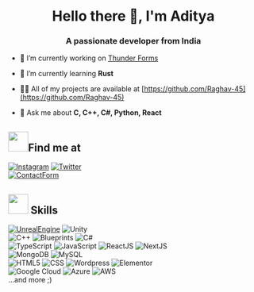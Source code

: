 <h1 align="center">Hello there 👋, I'm Aditya</h1>
<h3 align="center">A passionate developer from India</h3>

- 🔭 I’m currently working on [Thunder Forms](https://thunder-forms.vercel.app)

- 🌱 I’m currently learning **Rust**

- 👨‍💻 All of my projects are available at [https://github.com/Raghav-45](https://github.com/Raghav-45)

- 💬 Ask me about **C, C++, C#, Python, React**

## <img src="https://media.giphy.com/media/ZqaZekJ3mPMmeMew4A/giphy.gif" width="40">Find me at
[![Instagram](https://img.shields.io/badge/-Instagram-%23E4405F?style=for-the-badge&logo=instagram&logoColor=white)](https://www.instagram.com/raghav_aditya_45/)
[![Twitter](https://img.shields.io/badge/Twitter-blue?style=for-the-badge&logo=twitter&logoColor=white)](https://twitter.com/raghavb10153729)<br>
[![ContactForm](https://img.shields.io/badge/EMAIL-realraghavaditya@gmail.com-0066A1?style=for-the-badge&logo=gmail&logoColor=white&labelColor=101010)](mailto:realraghavaditya@gmail.com)

## <img src="https://media.giphy.com/media/D4wj7Ffx9fsEAy7B0h/giphy.gif" width="40"> Skills
[![UnrealEngine](https://img.shields.io/badge/Unreal_Engine-d1cd6a?style=for-the-badge&logo=unrealengine&logoColor=white&labelColor=101010)](https://gerlogu.com/ue-content/)
![Unity](https://img.shields.io/badge/Unity-0066A1?style=for-the-badge&logo=unity&logoColor=white&labelColor=101010)</br>
![C++](https://img.shields.io/badge/C++-004482?style=for-the-badge&logo=cplusplus&logoColor=white&labelColor=101010)
![Blueprints](https://img.shields.io/badge/Blueprints_Visual_Scripting-d1cd6a?style=for-the-badge&logo=unrealengine&logoColor=white&labelColor=101010)
![C#](https://img.shields.io/badge/C%23-%23239120.svg?style=for-the-badge&logo=csharp&logoColor=white&labelColor=101010)</br>
![TypeScript](https://img.shields.io/badge/TypeScript-3178C6?style=for-the-badge&logo=typescript&logoColor=white&labelColor=101010)
![JavaScript](https://img.shields.io/badge/JavaScript-F7DF1E?style=for-the-badge&logo=javascript&logoColor=white&labelColor=101010)
![ReactJS](https://img.shields.io/badge/ReactJS-0066A1?style=for-the-badge&logo=react&logoColor=white&labelColor=101010)
![NextJS](https://img.shields.io/badge/next.js-000000?style=for-the-badge&logo=react&logoColor=white&labelColor=101010)</br>
![MongoDB](https://img.shields.io/badge/MongoDB-339933?style=for-the-badge&logo=mongodb&logoColor=white&labelColor=101010)
![MySQL](https://img.shields.io/badge/MySQL-0066A1?style=for-the-badge&logo=mysql&logoColor=white&labelColor=101010)</br>
![HTML5](https://img.shields.io/badge/html5-f16529?style=for-the-badge&logo=html5&logoColor=white&labelColor=101010)
![CSS](https://img.shields.io/badge/CSS-0065f4?style=for-the-badge&logo=CSS3&logoColor=white&labelColor=101010)
![Wordpress](https://img.shields.io/badge/Wordpress-21759b?style=for-the-badge&logo=Wordpress&logoColor=white&labelColor=101010)
![Elementor](https://img.shields.io/badge/Elementor-92003b?style=for-the-badge&logo=Elementor&logoColor=white&labelColor=101010)
<br>
![Google Cloud](https://img.shields.io/badge/GoogleCloud-%234285F4.svg?style=for-the-badge&logo=google-cloud&logoColor=white&labelColor=101010)
![Azure](https://img.shields.io/badge/azure-%230072C6.svg?style=for-the-badge&logo=microsoftazure&logoColor=white&labelColor=101010)
![AWS](https://img.shields.io/badge/AWS-%23FF9900.svg?style=for-the-badge&logo=amazon-aws&logoColor=white&labelColor=101010)
<br>
...and more ;)
